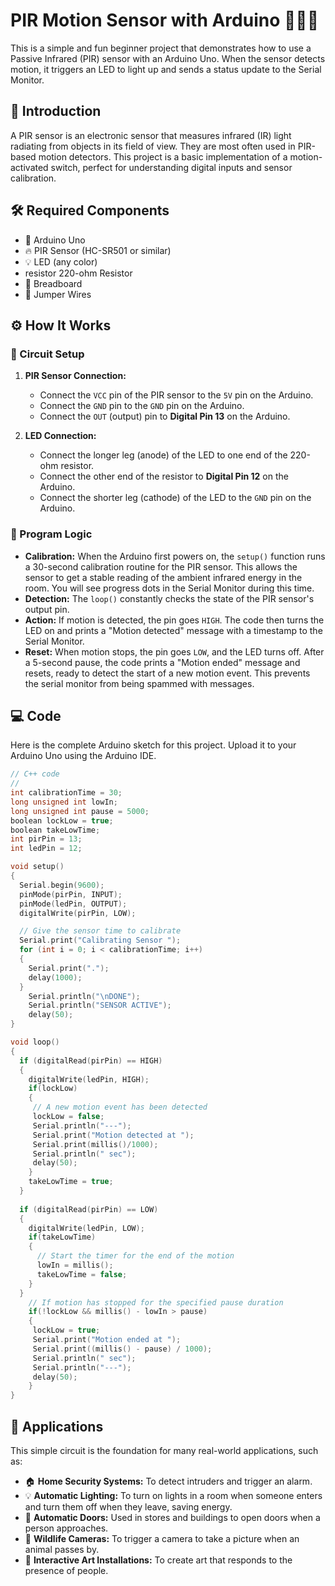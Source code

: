 # PIR Motion Sensor with Arduino 🚶‍♂️💡

This is a simple and fun beginner project that demonstrates how to use a Passive Infrared (PIR) sensor with an Arduino Uno. When the sensor detects motion, it triggers an LED to light up and sends a status update to the Serial Monitor.

## 👋 Introduction

A PIR sensor is an electronic sensor that measures infrared (IR) light radiating from objects in its field of view. They are most often used in PIR-based motion detectors. This project is a basic implementation of a motion-activated switch, perfect for understanding digital inputs and sensor calibration.

## 🛠️ Required Components

*   🤖 Arduino Uno
*   🔥 PIR Sensor (HC-SR501 or similar)
*   💡 LED (any color)
*    resistor 220-ohm Resistor
*   🍞 Breadboard
*   🔗 Jumper Wires

## ⚙️ How It Works

### 🔌 Circuit Setup

1.  **PIR Sensor Connection:**
    *   Connect the `VCC` pin of the PIR sensor to the `5V` pin on the Arduino.
    *   Connect the `GND` pin to the `GND` pin on the Arduino.
    *   Connect the `OUT` (output) pin to **Digital Pin 13** on the Arduino.

2.  **LED Connection:**
    *   Connect the longer leg (anode) of the LED to one end of the 220-ohm resistor.
    *   Connect the other end of the resistor to **Digital Pin 12** on the Arduino.
    *   Connect the shorter leg (cathode) of the LED to the `GND` pin on the Arduino.

### 🧠 Program Logic

*   **Calibration:** When the Arduino first powers on, the `setup()` function runs a 30-second calibration routine for the PIR sensor. This allows the sensor to get a stable reading of the ambient infrared energy in the room. You will see progress dots in the Serial Monitor during this time.
*   **Detection:** The `loop()` constantly checks the state of the PIR sensor's output pin.
*   **Action:** If motion is detected, the pin goes `HIGH`. The code then turns the LED on and prints a "Motion detected" message with a timestamp to the Serial Monitor.
*   **Reset:** When motion stops, the pin goes `LOW`, and the LED turns off. After a 5-second pause, the code prints a "Motion ended" message and resets, ready to detect the start of a new motion event. This prevents the serial monitor from being spammed with messages.

## 💻 Code

Here is the complete Arduino sketch for this project. Upload it to your Arduino Uno using the Arduino IDE.

```cpp
// C++ code
//
int calibrationTime = 30;
long unsigned int lowIn;
long unsigned int pause = 5000;
boolean lockLow = true;
boolean takeLowTime;
int pirPin = 13;
int ledPin = 12;

void setup()
{
  Serial.begin(9600);
  pinMode(pirPin, INPUT);
  pinMode(ledPin, OUTPUT);
  digitalWrite(pirPin, LOW);

  // Give the sensor time to calibrate
  Serial.print("Calibrating Sensor ");
  for (int i = 0; i < calibrationTime; i++)
  {
    Serial.print(".");
    delay(1000);
  }
    Serial.println("\nDONE");
    Serial.println("SENSOR ACTIVE");
    delay(50);
}

void loop()
{
  if (digitalRead(pirPin) == HIGH)
  {
    digitalWrite(ledPin, HIGH);
    if(lockLow)
    { 
     // A new motion event has been detected
     lockLow = false;
     Serial.println("---");
     Serial.print("Motion detected at ");
     Serial.print(millis()/1000);
     Serial.println(" sec");
     delay(50);
    }
    takeLowTime = true;
  }
  
  if (digitalRead(pirPin) == LOW)
  {
    digitalWrite(ledPin, LOW);
    if(takeLowTime)
    { 
      // Start the timer for the end of the motion
      lowIn = millis();
      takeLowTime = false;
    }
  }
    // If motion has stopped for the specified pause duration
    if(!lockLow && millis() - lowIn > pause)
    { 
     lockLow = true;
     Serial.print("Motion ended at ");
     Serial.print((millis() - pause) / 1000);
     Serial.println(" sec");
     Serial.println("---");
     delay(50);
    } 
}
```
## 🚀 Applications

This simple circuit is the foundation for many real-world applications, such as:

*   🏠 **Home Security Systems:** To detect intruders and trigger an alarm.
*   💡 **Automatic Lighting:** To turn on lights in a room when someone enters and turn them off when they leave, saving energy.
*   🚪 **Automatic Doors:** Used in stores and buildings to open doors when a person approaches.
*   📸 **Wildlife Cameras:** To trigger a camera to take a picture when an animal passes by.
*   🎨 **Interactive Art Installations:** To create art that responds to the presence of people.
